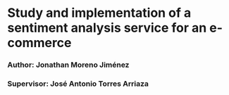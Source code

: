 # Study and implementation of a sentiment analysis service for an e-commerce

### Author: Jonathan Moreno Jiménez
### Supervisor: José Antonio Torres Arriaza

